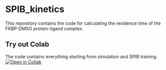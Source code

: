 # SPIB_kinetics

This repository contains the code for calculating the residence time of the FKBP-DMSO protein-ligand complex. 

## Try out Colab 

The code contains everything starting from simulation and SPIB training.
[![Open in Collab](https://colab.research.google.com/assets/colab-badge.svg)](https://colab.research.google.com/github/Suemin-Lee/SPIB_kinetics/blob/main/main.ipynb)

